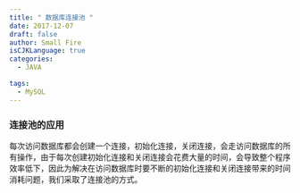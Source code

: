 ```yaml
---
title: " 数据库连接池 "
date: 2017-12-07
draft: false
author: Small Fire
isCJKLanguage: true
categories: 
  - JAVA

tags: 
  - MySQL
---
```


### 连接池的应用

每次访问数据库都会创建一个连接，初始化连接，关闭连接，会走访问数据库的所有操作，由于每次创建初始化连接和关闭连接会花费大量的时间，会导致整个程序效率低下，因此为解决在访问数据库时要不断的初始化连接和关闭连接带来的时间消耗问题，我们采取了连接池的方式。